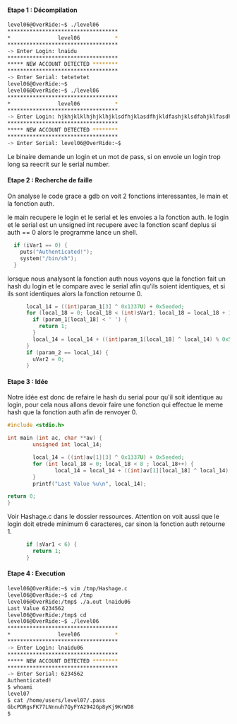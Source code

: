 #### Etape 1 : Décompilation 
```bash
level06@OverRide:~$ ./level06 
***********************************
*               level06           *
***********************************
-> Enter Login: lnaidu
***********************************
***** NEW ACCOUNT DETECTED ********
***********************************
-> Enter Serial: tetetetet
level06@OverRide:~$ 
level06@OverRide:~$ ./level06 
***********************************
*               level06           *
***********************************
-> Enter Login: hjkhjklklhjhjklhjklsdfhjklasdfhjkldfashjklsdfahjklfasdhjklasdfhjklsdfahjklfasdhjklsdfahjklsdfahjklfasdhjkldfashkljdfhjklashjklasdfhjkldfashjklfasdhjklsdfhklajhjklsdfahjklfsdhjsdfhjklsdfhjklahjkldfashjklfasdhjkldfhjklashjklasdfhjklfasdhjklasdfhjklsdfahjklfhjklsdahjklasdfhjklasdfhjklasdfhjkfhjklasdhjklasdfhjsdfahjklf
***********************************
***** NEW ACCOUNT DETECTED ********
***********************************
-> Enter Serial: level06@OverRide:~$ 
```

Le binaire demande un login et un mot de pass, si on envoie un login trop long sa reecrit sur le serial number.

#### Etape 2 : Recherche de faille

On analyse le code grace a gdb on voit 2 fonctions interessantes, le main et la fonction auth.

le main recupere le login et le serial et les envoies a la fonction auth. le login et le serial est un unsigned int recupere avec la fonction scanf deplus si auth == 0 alors le programme lance un shell.

```c
  if (iVar1 == 0) {
    puts("Authenticated!");
    system("/bin/sh");
  }
```

lorsque nous analysont la fonction auth nous voyons que la fonction fait un hash du login et le compare avec le serial afin qu'ils soient identiques, et si ils sont identiques alors la fonction retourne 0.

```c
      local_14 = ((int)param_1[3] ^ 0x1337U) + 0x5eeded;
      for (local_18 = 0; local_18 < (int)sVar1; local_18 = local_18 + 1) {
        if (param_1[local_18] < ' ') {
          return 1;
        }
        local_14 = local_14 + ((int)param_1[local_18] ^ local_14) % 0x539;
      }
      if (param_2 == local_14) {
        uVar2 = 0;
      }
```

#### Etape 3 : Idée

Notre idée est donc de refaire le hash du serial pour qu'il soit identique au login, pour cela nous allons devoir faire une fonction qui effectue le meme hash que la fonction auth afin de renvoyer 0.

```c
#include <stdio.h>

int main (int ac, char **av) {
        unsigned int local_14;

        local_14 = ((int)av[1][3] ^ 0x1337U) + 0x5eeded;        
        for (int local_18 = 0; local_18 < 8 ; local_18++) {
               local_14 = local_14 + ((int)av[1][local_18] ^ local_14) % 0x539;
        }
        printf("Last Value %u\n", local_14);

return 0;
}
```
Voir Hashage.c dans le dossier ressources.
Attention on voit aussi que le login doit etrede minimum 6 caracteres, car sinon la fonction auth retourne 1.

```c
      if (sVar1 < 6) {
        return 1;
      }
```


#### Etape 4 : Execution 

```bash
level06@OverRide:~$ vim /tmp/Hashage.c
level06@OverRide:~$ cd /tmp
level06@OverRide:/tmp$ ./a.out lnaidu06
Last Value 6234562
level06@OverRide:/tmp$ cd
level06@OverRide:~$ ./level06 
***********************************
*               level06           *
***********************************
-> Enter Login: lnaidu06
***********************************
***** NEW ACCOUNT DETECTED ********
***********************************
-> Enter Serial: 6234562
Authenticated!
$ whoami
level07
$ cat /home/users/level07/.pass
GbcPDRgsFK77LNnnuh7QyFYA2942Gp8yKj9KrWD8
$ 
```

